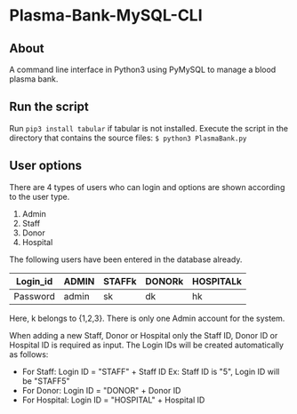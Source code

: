 # Plasma-Bank-MySQL-CLI

## About
 A command line interface in Python3 using PyMySQL to manage a blood plasma bank.


## Run the script

Run `pip3 install tabular` if tabular is not installed.
Execute the script in the directory that contains the source files:
    ```
    $ python3 PlasmaBank.py
    ```

## User options

There are 4 types of users who can login and options are shown according to the user type.
1. Admin
2. Staff
3. Donor
4. Hospital

The following users have been entered in the database already.

Login_id | ADMIN | STAFFk | DONORk | HOSPITALk
--- | --- | --- | --- |--- 
Password | admin | sk | dk | hk 

Here, k belongs to {1,2,3}.
There is only one Admin account for the system.

When adding a new Staff, Donor or Hospital only the Staff ID, Donor ID or Hospital ID is required as input. The Login IDs will be created automatically as follows:
- For Staff:
		Login ID = "STAFF" + Staff ID
		Ex: Staff ID is "5", Login ID will be "STAFF5"
- For Donor:
		Login ID = "DONOR" + Donor ID
- For Hospital:
		Login ID = "HOSPITAL" + Hospital ID

